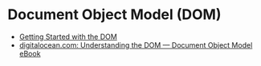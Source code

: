 # Document Object Model (DOM)
- [Getting Started with the DOM](https://edidiongasikpo.com/getting-started-with-the-dom-ck9u4u82503or6es16p2rx7c1)
- [digitalocean.com: Understanding the DOM — Document Object Model eBook](https://www.digitalocean.com/community/books/understanding-the-dom-document-object-model-ebook)
